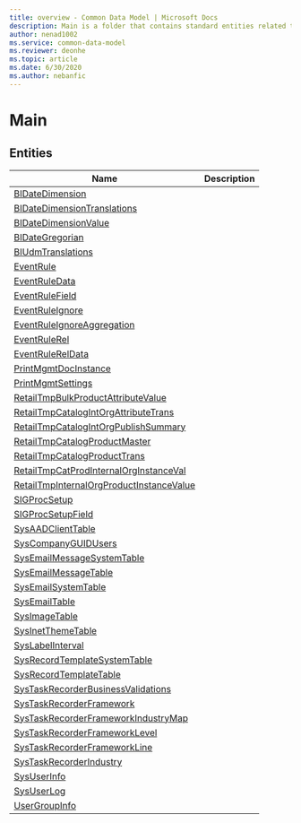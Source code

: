 ```yaml
---
title: overview - Common Data Model | Microsoft Docs
description: Main is a folder that contains standard entities related to the Common Data Model.
author: nenad1002
ms.service: common-data-model
ms.reviewer: deonhe
ms.topic: article
ms.date: 6/30/2020
ms.author: nebanfic
---
```


# Main


## Entities

|Name|Description|
|---|---|
|[BIDateDimension](BIDateDimension.md)||
|[BIDateDimensionTranslations](BIDateDimensionTranslations.md)||
|[BIDateDimensionValue](BIDateDimensionValue.md)||
|[BIDateGregorian](BIDateGregorian.md)||
|[BIUdmTranslations](BIUdmTranslations.md)||
|[EventRule](EventRule.md)||
|[EventRuleData](EventRuleData.md)||
|[EventRuleField](EventRuleField.md)||
|[EventRuleIgnore](EventRuleIgnore.md)||
|[EventRuleIgnoreAggregation](EventRuleIgnoreAggregation.md)||
|[EventRuleRel](EventRuleRel.md)||
|[EventRuleRelData](EventRuleRelData.md)||
|[PrintMgmtDocInstance](PrintMgmtDocInstance.md)||
|[PrintMgmtSettings](PrintMgmtSettings.md)||
|[RetailTmpBulkProductAttributeValue](RetailTmpBulkProductAttributeValue.md)||
|[RetailTmpCatalogIntOrgAttributeTrans](RetailTmpCatalogIntOrgAttributeTrans.md)||
|[RetailTmpCatalogIntOrgPublishSummary](RetailTmpCatalogIntOrgPublishSummary.md)||
|[RetailTmpCatalogProductMaster](RetailTmpCatalogProductMaster.md)||
|[RetailTmpCatalogProductTrans](RetailTmpCatalogProductTrans.md)||
|[RetailTmpCatProdInternalOrgInstanceVal](RetailTmpCatProdInternalOrgInstanceVal.md)||
|[RetailTmpInternalOrgProductInstanceValue](RetailTmpInternalOrgProductInstanceValue.md)||
|[SIGProcSetup](SIGProcSetup.md)||
|[SIGProcSetupField](SIGProcSetupField.md)||
|[SysAADClientTable](SysAADClientTable.md)||
|[SysCompanyGUIDUsers](SysCompanyGUIDUsers.md)||
|[SysEmailMessageSystemTable](SysEmailMessageSystemTable.md)||
|[SysEmailMessageTable](SysEmailMessageTable.md)||
|[SysEmailSystemTable](SysEmailSystemTable.md)||
|[SysEmailTable](SysEmailTable.md)||
|[SysImageTable](SysImageTable.md)||
|[SysInetThemeTable](SysInetThemeTable.md)||
|[SysLabelInterval](SysLabelInterval.md)||
|[SysRecordTemplateSystemTable](SysRecordTemplateSystemTable.md)||
|[SysRecordTemplateTable](SysRecordTemplateTable.md)||
|[SysTaskRecorderBusinessValidations](SysTaskRecorderBusinessValidations.md)||
|[SysTaskRecorderFramework](SysTaskRecorderFramework.md)||
|[SysTaskRecorderFrameworkIndustryMap](SysTaskRecorderFrameworkIndustryMap.md)||
|[SysTaskRecorderFrameworkLevel](SysTaskRecorderFrameworkLevel.md)||
|[SysTaskRecorderFrameworkLine](SysTaskRecorderFrameworkLine.md)||
|[SysTaskRecorderIndustry](SysTaskRecorderIndustry.md)||
|[SysUserInfo](SysUserInfo.md)||
|[SysUserLog](SysUserLog.md)||
|[UserGroupInfo](UserGroupInfo.md)||
